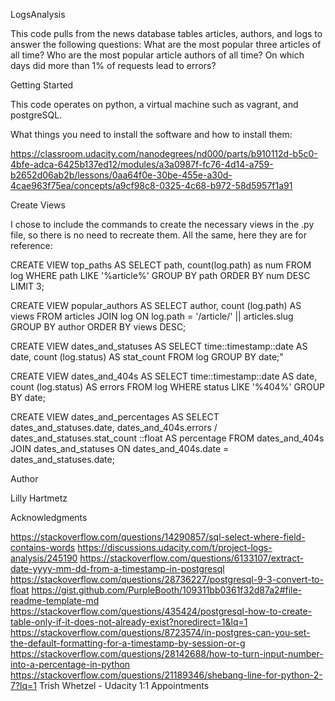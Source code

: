 LogsAnalysis

This code pulls from the news database tables articles, authors, and logs to answer the following questions:
What are the most popular three articles of all time?
Who are the most popular article authors of all time?
On which days did more than 1% of requests lead to errors?

Getting Started

This code operates on python, a virtual machine such as vagrant, and postgreSQL.

What things you need to install the software and how to install them:

https://classroom.udacity.com/nanodegrees/nd000/parts/b910112d-b5c0-4bfe-adca-6425b137ed12/modules/a3a0987f-fc76-4d14-a759-b2652d06ab2b/lessons/0aa64f0e-30be-455e-a30d-4cae963f75ea/concepts/a9cf98c8-0325-4c68-b972-58d5957f1a91

Create Views

I chose to include the commands to create the necessary views in the .py file, so there is no need to recreate them. All the same, here they are for reference:

CREATE VIEW top_paths AS SELECT path, count(log.path) as num FROM log WHERE path LIKE '%article%' GROUP BY path ORDER BY num DESC LIMIT 3;

CREATE VIEW popular_authors AS SELECT author, count (log.path) AS views  FROM articles JOIN log  ON log.path = '/article/' || articles.slug GROUP BY author ORDER BY views DESC;

CREATE VIEW dates_and_statuses AS SELECT time::timestamp::date AS date, count (log.status) AS stat_count FROM log GROUP BY date;"

CREATE VIEW dates_and_404s AS SELECT time::timestamp::date AS date, count (log.status) AS errors FROM log WHERE status LIKE '%404%' GROUP BY date;

CREATE VIEW dates_and_percentages AS SELECT dates_and_statuses.date, dates_and_404s.errors / dates_and_statuses.stat_count ::float AS percentage FROM dates_and_404s JOIN dates_and_statuses ON dates_and_404s.date = dates_and_statuses.date;

Author

Lilly Hartmetz

Acknowledgments

https://stackoverflow.com/questions/14290857/sql-select-where-field-contains-words
https://discussions.udacity.com/t/project-logs-analysis/245190
https://stackoverflow.com/questions/6133107/extract-date-yyyy-mm-dd-from-a-timestamp-in-postgresql
https://stackoverflow.com/questions/28736227/postgresql-9-3-convert-to-float
https://gist.github.com/PurpleBooth/109311bb0361f32d87a2#file-readme-template-md
https://stackoverflow.com/questions/435424/postgresql-how-to-create-table-only-if-it-does-not-already-exist?noredirect=1&lq=1
https://stackoverflow.com/questions/8723574/in-postgres-can-you-set-the-default-formatting-for-a-timestamp-by-session-or-g
https://stackoverflow.com/questions/28142688/how-to-turn-input-number-into-a-percentage-in-python
https://stackoverflow.com/questions/21189346/shebang-line-for-python-2-7?lq=1
Trish Whetzel - Udacity 1:1 Appointments
